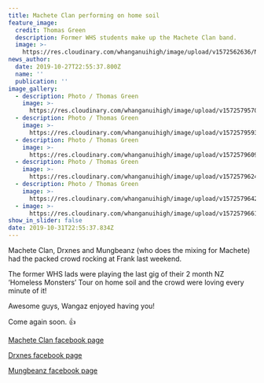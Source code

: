 ```yaml
---
title: Machete Clan performing on home soil
feature_image:
  credit: Thomas Green
  description: Former WHS students make up the Machete Clan band.
  image: >-
    https://res.cloudinary.com/whanganuihigh/image/upload/v1572562636/News/Machete_Clan_in_WU_Sept_2019.jpg
news_author:
  date: 2019-10-27T22:55:37.800Z
  name: ''
  publication: ''
image_gallery:
  - description: Photo / Thomas Green
    image: >-
      https://res.cloudinary.com/whanganuihigh/image/upload/v1572579570/News/2.Drxnes_facebook_page.jpg
  - description: Photo / Thomas Green
    image: >-
      https://res.cloudinary.com/whanganuihigh/image/upload/v1572579593/News/3.73472789_2497233613646477_686142367228493824_n.jpg
  - description: Photo / Thomas Green
    image: >-
      https://res.cloudinary.com/whanganuihigh/image/upload/v1572579609/News/4.Drxnes_facebook_page....jpg
  - description: Photo / Thomas Green
    image: >-
      https://res.cloudinary.com/whanganuihigh/image/upload/v1572579624/News/5.Drxnes_facebook_page.....jpg
  - description: Photo / Thomas Green
    image: >-
      https://res.cloudinary.com/whanganuihigh/image/upload/v1572579642/News/6.Drxnes_facebook_page......jpg
  - image: >-
      https://res.cloudinary.com/whanganuihigh/image/upload/v1572579661/News/7.Machete_Clan_..poster.jpg
show_in_slider: false
date: 2019-10-31T22:55:37.834Z
---
```

Machete Clan, Drxnes and Mungbeanz (who does the mixing for Machete) had the packed crowd rocking at Frank last weekend.

The former WHS lads were playing the last gig of their 2 month NZ ‘Homeless Monsters’ Tour on home soil and the crowd were loving every minute of it!

Awesome guys, Wangaz enjoyed having you!

Come again soon.  👍

[Machete Clan facebook page](https://www.facebook.com/macheteclanNZ/photos/rpp.1620943418142114/2523079094595204/?type=3&theater)

[Drxnes facebook page](https://www.facebook.com/DRXNESOFFICIAL/)

[Mungbeanz facebook page](https://www.facebook.com/MungBeanzNZ/)
